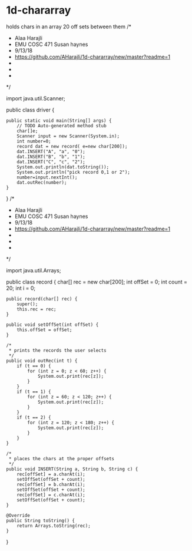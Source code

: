 # 1d-chararray
holds chars in an array 20  off sets between them
/*
 * Alaa Harajli 
 * EMU COSC 471 Susan haynes 
 * 9/13/18
 * https://github.com/AHarajli/1d-chararray/new/master?readme=1
 * 
 * 
 * 
 */

import java.util.Scanner;

public class driver {

	public static void main(String[] args) {
		// TODO Auto-generated method stub
		char[]e;
		Scanner input = new Scanner(System.in);
		int number=0;
		record dat = new record( e=new char[200]);
		dat.INSERT("A", "a", "0");
		dat.INSERT("B", "b", "1");
		dat.INSERT("C", "c", "2");
		System.out.println(dat.toString());
		System.out.println("pick record 0,1 or 2");
		number=input.nextInt();
		dat.outRec(number);
	}

}
/*
 * Alaa Harajli 
 * EMU COSC 471 Susan haynes 
 * 9/13/18
 * https://github.com/AHarajli/1d-chararray/new/master?readme=1
 * 
 * 
 * 
 */

import java.util.Arrays;

public class record {
	char[] rec = new char[200];
	int offSet = 0;
	int count = 20;
	int i = 0;

	public record(char[] rec) {
		super();
		this.rec = rec;
	}

	public void setOffSet(int offSet) {
		this.offSet = offSet;
	}

	/*
	 * prints the records the user selects
	 */
	public void outRec(int t) {
		if (t == 0) {
			for (int z = 0; z < 60; z++) {
				System.out.print(rec[z]);
			}
		}
		if (t == 1) {
			for (int z = 60; z < 120; z++) {
				System.out.print(rec[z]);
			}
		}
		if (t == 2) {
			for (int z = 120; z < 180; z++) {
				System.out.print(rec[z]);
			}
		}
	}

	/*
	 * places the chars at the proper offsets
	 */
	public void INSERT(String a, String b, String c) {
		rec[offSet] = a.charAt(i);
		setOffSet(offSet + count);
		rec[offSet] = b.charAt(i);
		setOffSet(offSet + count);
		rec[offSet] = c.charAt(i);
		setOffSet(offSet + count);
	}

	@Override
	public String toString() {
		return Arrays.toString(rec);
	}

}
